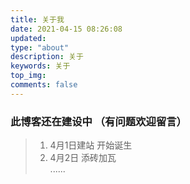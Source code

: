 ```yaml
---
title: 关于我
date: 2021-04-15 08:26:08
updated:
type: "about"
description: 关于
keywords: 关于
top_img: 
comments: false
---
```



### 此博客还在建设中 （有问题欢迎留言）

>1. 4月1日建站  开始诞生
>2. 4月2日  添砖加瓦   
>......

